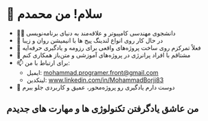 # 👋 سلام! من محمدم

- 👨‍💻 دانشجوی مهندسی کامپیوتر و علاقه‌مند به دنیای برنامه‌نویسی  
- 🚀 در حال کار روی انواع لندینگ پیج ها با انیمیشن روان و زیبا 
- 🎯 فعلاً تمرکزم روی ساخت پروژه‌های واقعی برای رزومه و یادگیری حرفه‌ایه  
- 🤝 مشتاقم با افراد پرانرژی در پروژه‌های آموزشی و متن‌باز همکاری کنم  
- 📫 برای ارتباط با من:  
  - ایمیل: mohammad.programer.front@gmail.com  
  - لینکدین: www.linkedin.com/in/MohammadBorji83
- 💬 دوست دارم یادگیری رو پروژه‌محور، عمیق و کاربردی جلو ببرم 

من عاشق یادگرفتن تکنولوژی ها و مهارت های جدیدم
---


